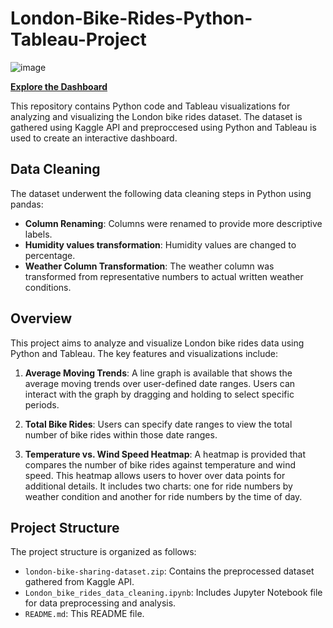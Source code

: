 # London-Bike-Rides-Python-Tableau-Project

![image](https://github.com/nurdanoktan/London-Bike-Rides-Python-Tableau-Project/assets/112075689/11601855-3fe2-47d2-8f68-9bf78a7f3d50)

**[Explore the Dashboard](https://public.tableau.com/app/profile/nurdan.oktan/viz/LondonBikeRidesProject_16926511039280/Dashboard1)**

This repository contains Python code and Tableau visualizations for analyzing and visualizing the London bike rides dataset. The dataset is gathered using Kaggle API and preproccesed using Python and Tableau is used to create an interactive dashboard.

## Data Cleaning

The dataset underwent the following data cleaning steps in Python using pandas:

- **Column Renaming**: Columns were renamed to provide more descriptive labels.
- **Humidity values transformation**: Humidity values are changed to percentage.
- **Weather Column Transformation**: The weather column was transformed from representative numbers to actual written weather conditions.

## Overview

This project aims to analyze and visualize London bike rides data using Python and Tableau. The key features and visualizations include:

1. **Average Moving Trends**: A line graph is available that shows the average moving trends over user-defined date ranges. Users can interact with the graph by dragging and holding to select specific periods.

2. **Total Bike Rides**: Users can specify date ranges to view the total number of bike rides within those date ranges.

3. **Temperature vs. Wind Speed Heatmap**: A heatmap is provided that compares the number of bike rides against temperature and wind speed. This heatmap allows users to hover over data points for additional details. It includes two charts: one for ride numbers by weather condition and another for ride numbers by the time of day.

## Project Structure

The project structure is organized as follows:

- `london-bike-sharing-dataset.zip`: Contains the preprocessed dataset gathered from Kaggle API.
- `London_bike_rides_data_cleaning.ipynb`: Includes Jupyter Notebook file for data preprocessing and analysis.
- `README.md`: This README file.
